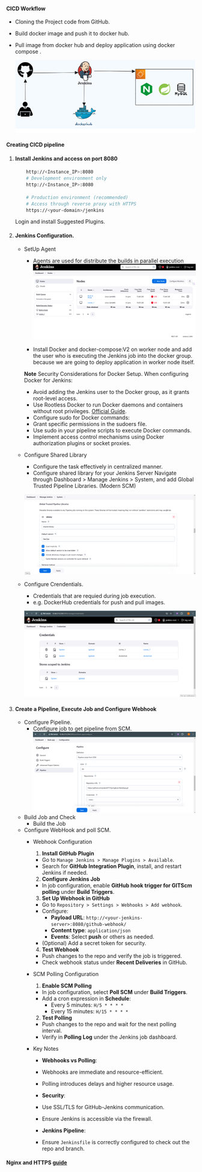 #### CICD Workflow
- Cloning the Project code from GitHub.
- Build docker image and push it to docker hub.
- Pull image from docker hub and deploy application using docker compose .

    ![Login diagram](images/flow.png)
#### Creating CICD pipeline 

 1. #### Install Jenkins and access on port 8080
    ```bash 
        http://<Instance_IP>:8080
        # Development environment only
        http://<Instance_IP>:8080
        
        # Production environment (recommended)
        # Access through reverse proxy with HTTPS
        https://<your-domain>/jenkins
     ```
    Login and install Suggested Plugins.

2. #### Jenkins Configuration.
    - SetUp Agent
        - Agents are used for distribute the builds in parallel execution
        ![Agent](images/agent.png)

        - Install Docker and docker-compose:V2 on worker node and add the user who is executing the Jenkins job into the docker group. because we are going to deploy application in worker node itself.

        **Note**    Security Considerations for Docker Setup. When configuring Docker for Jenkins:

        - Avoid adding the Jenkins user to the Docker group, as it grants root-level access.
        - Use Rootless Docker to run Docker daemons and containers without root privileges. [Official Guide](https://docs.docker.com/engine/security/rootless/).
        - Configure sudo for Docker commands:
        - Grant specific permissions in the sudoers file.
        - Use sudo in your pipeline scripts to execute Docker commands.
        - Implement access control mechanisms using Docker authorization plugins or socket proxies.

        

    - Configure Shared Library
        - Configure the task effectively in centralized manner.
        -  Configure shared library for your Jenkins Server Navigate through Dashboard > Manage Jenkins > System, and add Global Trusted Pipeline Libraries. (Modern SCM)

        ![Shared-library](images/shared_library.png)


    - Configure Crendentials.
        - Credentials that are requied during job execution. 
        - e.g. DockerHub credentials for push and pull images.
        
        ![Shared-library](images/credentials.png)

3. #### Create a Pipeline, Execute Job and Configure Webhook
 
    - Configure Pipeline.
        - Configure job to get pipeline from SCM.
        ![pipeline](images/pipeline.png)
    - Build Job and Check
        - Build the Job
    - Configure WebHook and poll SCM.
        - Webhook Configuration       

            1. **Install GitHub Plugin**
            - Go to `Manage Jenkins > Manage Plugins > Available`.
            - Search for **GitHub Integration Plugin**, install, and restart Jenkins if needed.

            2. **Configure Jenkins Job**
            - In job configuration, enable **GitHub hook trigger for GITScm polling** under **Build Triggers**.

            3. **Set Up Webhook in GitHub**
            - Go to `Repository > Settings > Webhooks > Add webhook`.
            - Configure:
                - **Payload URL**: `http://<your-jenkins-server>:8080/github-webhook/`
                - **Content type**: `application/json`
                - **Events**: Select **push** or others as needed.
            - (Optional) Add a secret token for security.

            4. **Test Webhook**
            - Push changes to the repo and verify the job is triggered.
            - Check webhook status under **Recent Deliveries** in GitHub.

        - SCM Polling Configuration 

            1. **Enable SCM Polling**
            - In job configuration, select **Poll SCM** under **Build Triggers**.
            - Add a cron expression in **Schedule**:
                - Every 5 minutes: `H/5 * * * *`
                - Every 15 minutes: `H/15 * * * *`

            2. **Test Polling**
            - Push changes to the repo and wait for the next polling interval.
            - Verify in **Polling Log** under the Jenkins job dashboard.


        - Key Notes

            - **Webhooks vs Polling**:
            - Webhooks are immediate and resource-efficient.
            - Polling introduces delays and higher resource usage.

            - **Security**:
            - Use SSL/TLS for GitHub-Jenkins communication.
            - Ensure Jenkins is accessible via the firewall.

            - **Jenkins Pipeline**:
            - Ensure `Jenkinsfile` is correctly configured to check out the repo and branch.












#### Nginx and HTTPS [guide](nginx.md)